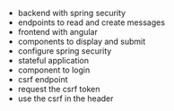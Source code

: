 - backend with spring security
- endpoints to read and create messages
- frontend with angular
- components to display and submit
- configure spring security
- stateful application
- component to login
- csrf endpoint
- request the csrf token
- use the csrf in the header
